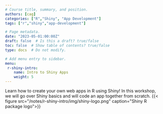 ```yaml
---
# Course title, summary, and position.
authors: [cag]
categories: ["R","Shiny", "App Development"]
tags: ["r","shiny","app-development"]

# Page metadata.
date: "2023-05-01:00:00Z"
draft: false  # Is this a draft? true/false
toc: false  # Show table of contents? true/false
type: docs  # Do not modify.

# Add menu entry to sidebar.
menu:
 r-shiny-intro:
    name: Intro to Shiny Apps
    weight: 5
---
```


Learn how to create your own web apps in R using Shiny! In this workshop, we will go over Shiny basics and will code an app together from scratch.
{{< figure src="/notes/r-shiny-intro/img/shiny-logo.png" caption="Shiny R package logo">}}